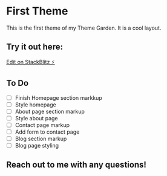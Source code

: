 # First Theme 

This is the first theme of my Theme Garden. It is a cool layout.

## Try it out here:

[Edit on StackBlitz ⚡️](https://stackblitz.com/edit/nextjs-21v57b)

## To Do
- [ ] Finish Homepage section markkup
- [ ] Style homepage
- [ ] About page section markup
- [ ] Style about page
- [ ] Contact page markup
- [ ] Add form to contact page
- [ ] Blog section markup
- [ ] Blog page styling

## Reach out to me with any questions!